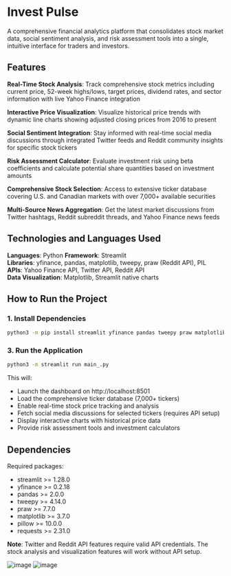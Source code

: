# Invest Pulse

A comprehensive financial analytics platform that consolidates stock market data, social sentiment analysis, and risk assessment tools into a single, intuitive interface for traders and investors.

## Features

**Real-Time Stock Analysis**: Track comprehensive stock metrics including current price, 52-week highs/lows, target prices, dividend rates, and sector information with live Yahoo Finance integration

**Interactive Price Visualization**: Visualize historical price trends with dynamic line charts showing adjusted closing prices from 2016 to present

**Social Sentiment Integration**: Stay informed with real-time social media discussions through integrated Twitter feeds and Reddit community insights for specific stock tickers

**Risk Assessment Calculator**: Evaluate investment risk using beta coefficients and calculate potential share quantities based on investment amounts

**Comprehensive Stock Selection**: Access to extensive ticker database covering U.S. and Canadian markets with over 7,000+ available securities

**Multi-Source News Aggregation**: Get the latest market discussions from Twitter hashtags, Reddit subreddit threads, and Yahoo Finance news feeds

## Technologies and Languages Used

**Languages**: Python
**Framework**: Streamlit  
**Libraries**: yfinance, pandas, matplotlib, tweepy, praw (Reddit API), PIL  
**APIs**: Yahoo Finance API, Twitter API, Reddit API  
**Data Visualization**: Matplotlib, Streamlit native charts

## How to Run the Project

### 1. Install Dependencies
```bash
python3 -m pip install streamlit yfinance pandas tweepy praw matplotlib pillow requests
```

### 3. Run the Application
```bash
python3 -m streamlit run main_.py
```

This will:
- Launch the dashboard on http://localhost:8501
- Load the comprehensive ticker database (7,000+ tickers)
- Enable real-time stock price tracking and analysis
- Fetch social media discussions for selected tickers (requires API setup)
- Display interactive charts with historical price data
- Provide risk assessment tools and investment calculators

## Dependencies

Required packages:
- streamlit >= 1.28.0
- yfinance >= 0.2.18
- pandas >= 2.0.0
- tweepy >= 4.14.0
- praw >= 7.7.0
- matplotlib >= 3.7.0
- pillow >= 10.0.0
- requests >= 2.31.0

**Note**: Twitter and Reddit API features require valid API credentials. The stock analysis and visualization features will work without API setup.

![image](https://github.com/user-attachments/assets/7dcd083e-a0f2-4762-b19d-683803c77308)
![image](https://github.com/user-attachments/assets/185aea2f-44d3-4f4f-9070-af4a1b47eb96)



